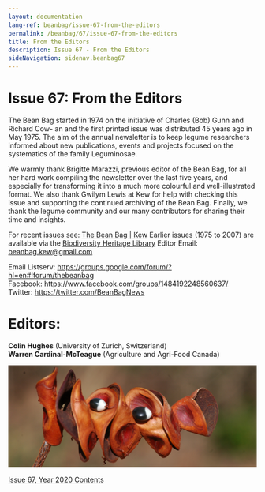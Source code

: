 ```yaml
---
layout: documentation
lang-ref: beanbag/issue-67-from-the-editors
permalink: /beanbag/67/issue-67-from-the-editors
title: From the Editors
description: Issue 67 - From the Editors
sideNavigation: sidenav.beanbag67
---
```



# Issue 67: From the Editors

The Bean Bag started in 1974 on the initiative of Charles (Bob) Gunn and Richard Cow- an and the first printed issue was distributed 45 years ago in May 1975. The aim of the annual newsletter is to keep legume researchers informed about new publications, events and projects focused on the systematics of the family Leguminosae.

We warmly thank Brigitte Marazzi, previous editor of the Bean Bag, for all her hard work compiling the newsletter over the last five years, and especially for transforming it into a much more colourful and well-illustrated format. We also thank Gwilym Lewis at Kew for help with checking this issue and supporting the continued archiving of the Bean Bag. Finally, we thank the legume community and our many contributors for sharing their time and insights.

For recent issues see: [The Bean Bag | Kew](https://www.kew.org/science/our-science/publications-and-reports/publications/the-bean-bag)
Earlier issues (1975 to 2007) are available via the [Biodiversity Heritage Library](https://www.biodiversitylibrary.org/bibliography/122385#/summary)
Editor Email: <beanbag.kew@gmail.com>

Email Listserv: <https://groups.google.com/forum/?hl=en#!forum/thebeanbag>  
Facebook: <https://www.facebook.com/groups/1484192248560637/>  
Twitter: <https://twitter.com/BeanBagNews>  

# Editors:
**Colin Hughes** (University of Zurich, Switzerland)  
**Warren Cardinal-McTeague** (Agriculture and Agri-Food Canada)


![*Abarema cochliacarpos (Caesalpinioideae) Luciano de Queiroz 15538, fruit pods, photo Colin Hughes*](/assets/images/abarema_cochliocarpum_lpq15538_pods11_x.jpg)


[Issue 67, Year 2020 Contents](/beanbag/67/67content)
